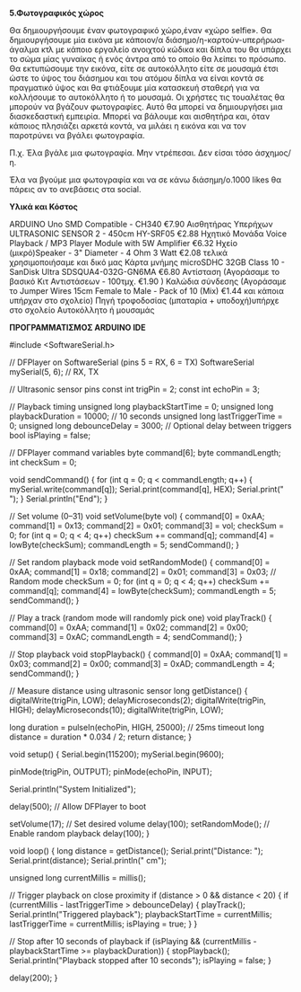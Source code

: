 **5.Φωτογραφικός χώρος**

Θα δημιουργήσουμε έναν φωτογραφικό χώρο,έναν «χώρο selfie». Θα δημιουργήσουμε μία εικόνα με κάποιον/α διάσημο/η-καρτούν-υπερήρωα-άγαλμα κτλ με κάποιο εργαλείο ανοιχτού κώδικα και δίπλα του θα υπάρχει το σώμα μίας γυναίκας ή ενός άντρα από το οποίο θα λείπει το πρόσωπο. Θα εκτυπώσουμε την εικόνα, είτε σε αυτοκόλλητο είτε σε μουσαμά έτσι ώστε το ύψος του διάσημου και του ατόμου δίπλα να είναι κοντά σε πραγματικό ύψος και θα φτιάξουμε μία κατασκευή σταθερή για να κολλήσουμε το αυτοκόλλητο ή το μουσαμά. Οι χρήστες τις τουαλέτας θα μπορούν να βγάζουν φωτογραφίες. Αυτό θα μπορεί να δημιουργήσει μια διασκεδαστική εμπειρία. Μπορεί να βάλουμε και αισθητήρα και, όταν κάποιος πλησιάζει αρκετά κοντά, να μιλάει η εικόνα και να τον παροτρύνει να βγάλει φωτογραφία.

Π.χ. Έλα βγάλε μια φωτογραφία. Μην ντρέπεσαι. Δεν είσαι τόσο άσχημος/η.

Έλα να βγούμε μια φωτογραφία και να σε κάνω διάσημη/ο.1000 likes θα πάρεις αν το ανεβάσεις στα social.

**Υλικά και Κόστος**

ARDUINO Uno SMD Compatible - CH340  €7.90
Αισθητήρας Υπερήχων ULTRASONIC SENSOR 2 - 450cm HY-SRF05  €2.88
Ηχητικό Μονάδα Voice Playback / MP3 Player Module with 5W Amplifier €6.32
Ηχείο (μικρό)Speaker - 3" Diameter - 4 Ohm 3 Watt €2.08 τελικά χρησιμοποιήσαμε και δικό μας
Κάρτα μνήμης microSDHC 32GB Class 10 - SanDisk Ultra SDSQUA4-032G-GN6MA €6.80
Αντίσταση (Αγοράσαμε το βασικό  Κιτ Αντιστάσεων - 100τμχ.  €1.90 )
Καλώδια σύνδεσης (Αγοράσαμε το Jumper Wires 15cm Female to Male - Pack of 10 (Mix) €1.44 και κάποια υπήρχαν στο σχολείο)
Πηγή τροφοδοσίας (μπαταρία + υποδοχή)υπήρχε στο σχολείο 
Αυτοκόλλητο ή μουσαμάς


**ΠΡΟΓΡΑΜΜΑΤΙΣΜΟΣ ARDUINO IDE**



#include <SoftwareSerial.h>

// DFPlayer on SoftwareSerial (pins 5 = RX, 6 = TX)
SoftwareSerial mySerial(5, 6); // RX, TX

// Ultrasonic sensor pins
const int trigPin = 2;
const int echoPin = 3;

// Playback timing
unsigned long playbackStartTime = 0;
unsigned long playbackDuration = 10000; // 10 seconds
unsigned long lastTriggerTime = 0;
unsigned long debounceDelay = 3000; // Optional delay between triggers
bool isPlaying = false;

// DFPlayer command variables
byte command[6];
byte commandLength;
int checkSum = 0;

void sendCommand() {
  for (int q = 0; q < commandLength; q++) {
    mySerial.write(command[q]);
    Serial.print(command[q], HEX);
    Serial.print(" ");
  }
  Serial.println("End");
}

// Set volume (0–31)
void setVolume(byte vol) {
  command[0] = 0xAA;
  command[1] = 0x13;
  command[2] = 0x01;
  command[3] = vol;
  checkSum = 0;
  for (int q = 0; q < 4; q++) checkSum += command[q];
  command[4] = lowByte(checkSum);
  commandLength = 5;
  sendCommand();
}

// Set random playback mode
void setRandomMode() {
  command[0] = 0xAA;
  command[1] = 0x18;
  command[2] = 0x01;
  command[3] = 0x03; // Random mode
  checkSum = 0;
  for (int q = 0; q < 4; q++) checkSum += command[q];
  command[4] = lowByte(checkSum);
  commandLength = 5;
  sendCommand();
}

// Play a track (random mode will randomly pick one)
void playTrack() {
  command[0] = 0xAA;
  command[1] = 0x02;
  command[2] = 0x00;
  command[3] = 0xAC;
  commandLength = 4;
  sendCommand();
}

// Stop playback
void stopPlayback() {
  command[0] = 0xAA;
  command[1] = 0x03;
  command[2] = 0x00;
  command[3] = 0xAD;
  commandLength = 4;
  sendCommand();
}

// Measure distance using ultrasonic sensor
long getDistance() {
  digitalWrite(trigPin, LOW);
  delayMicroseconds(2);
  digitalWrite(trigPin, HIGH);
  delayMicroseconds(10);
  digitalWrite(trigPin, LOW);

  long duration = pulseIn(echoPin, HIGH, 25000); // 25ms timeout
  long distance = duration * 0.034 / 2;
  return distance;
}

void setup() {
  Serial.begin(115200);
  mySerial.begin(9600);

  pinMode(trigPin, OUTPUT);
  pinMode(echoPin, INPUT);

  Serial.println("System Initialized");

  delay(500); // Allow DFPlayer to boot

  setVolume(17);      // Set desired volume
  delay(100);
  setRandomMode();    // Enable random playback
  delay(100);
}

void loop() {
  long distance = getDistance();
  Serial.print("Distance: ");
  Serial.print(distance);
  Serial.println(" cm");

  unsigned long currentMillis = millis();

  // Trigger playback on close proximity
  if (distance > 0 && distance < 20) {
    if (currentMillis - lastTriggerTime > debounceDelay) {
      playTrack();
      Serial.println("Triggered playback");
      playbackStartTime = currentMillis;
      lastTriggerTime = currentMillis;
      isPlaying = true;
    }
  }

  // Stop after 10 seconds of playback
  if (isPlaying && (currentMillis - playbackStartTime >= playbackDuration)) {
    stopPlayback();
    Serial.println("Playback stopped after 10 seconds");
    isPlaying = false;
  }

  delay(200);
}

